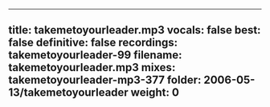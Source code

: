 
---
title: takemetoyourleader.mp3
vocals: false
best: false
definitive: false
recordings: takemetoyourleader-99
filename: takemetoyourleader.mp3
mixes: takemetoyourleader-mp3-377
folder: 2006-05-13/takemetoyourleader
weight: 0
---
